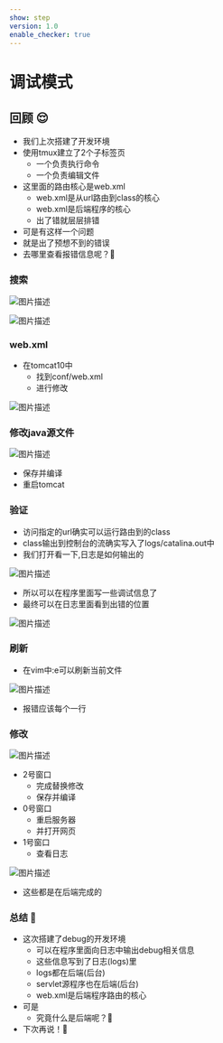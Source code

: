 ```yaml
---
show: step
version: 1.0
enable_checker: true
---
```


# 调试模式
## 回顾 😌

- 我们上次搭建了开发环境
- 使用tmux建立了2个子标签页
	- 一个负责执行命令
	- 一个负责编辑文件
- 这里面的路由核心是web.xml
	- web.xml是从url路由到class的核心
	- web.xml是后端程序的核心
	- 出了错就层层排错
- 可是有这样一个问题
- 就是出了预想不到的错误
- 去哪里查看报错信息呢？🤔

### 搜索

![图片描述](https://doc.shiyanlou.com/courses/uid1190679-20211123-1637637457953)

![图片描述](https://doc.shiyanlou.com/courses/uid1190679-20211123-1637637522007)

### web.xml

- 在tomcat10中
	- 找到conf/web.xml
	- 进行修改

![图片描述](https://doc.shiyanlou.com/courses/uid1190679-20220425-1650885852801)

### 修改java源文件

![图片描述](https://doc.shiyanlou.com/courses/uid1190679-20220425-1650886117367)

- 保存并编译
- 重启tomcat

### 验证


- 访问指定的url确实可以运行路由到的class
- class输出到控制台的流确实写入了logs/catalina.out中
- 我们打开看一下,日志是如何输出的

![图片描述](https://doc.shiyanlou.com/courses/uid1190679-20220425-1650886452448)

- 所以可以在程序里面写一些调试信息了
- 最终可以在日志里面看到出错的位置

![图片描述](https://doc.shiyanlou.com/courses/uid1190679-20220425-1650886531833)

### 刷新

- 在vim中:e可以刷新当前文件

![图片描述](https://doc.shiyanlou.com/courses/uid1190679-20220425-1650886614223)

- 报错应该每个一行


### 修改

![图片描述](https://doc.shiyanlou.com/courses/uid1190679-20220425-1650886878641)

- 2号窗口
	- 完成替换修改
	- 保存并编译
- 0号窗口
	- 重启服务器
	- 并打开网页
- 1号窗口
	- 查看日志

![图片描述](https://doc.shiyanlou.com/courses/uid1190679-20220425-1650886983915)

- 这些都是在后端完成的

### 总结 🤨
- 这次搭建了debug的开发环境
	- 可以在程序里面向日志中输出debug相关信息
	- 这些信息写到了日志(logs)里
	- logs都在后端(后台)
	- servlet源程序也在后端(后台)
	- web.xml是后端程序路由的核心
- 可是
	- 究竟什么是后端呢？🤔
- 下次再说！👋